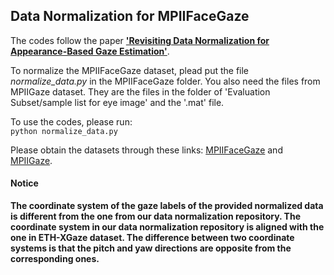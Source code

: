 ## Data Normalization for MPIIFaceGaze

The codes follow the paper [**'Revisiting Data Normalization for Appearance-Based Gaze Estimation'**](https://perceptualui.org/publications/zhang18_etra.pdf).

To normalize the MPIIFaceGaze dataset, plead put the file *normalize_data.py* in the MPIIFaceGaze folder. You also need the files from MPIIGaze dataset. They are the files in the folder of 'Evaluation Subset/sample list for eye image' and the '.mat' file. 

To use the codes, please run:\
`python normalize_data.py`

Please obtain the datasets through these links: [MPIIFaceGaze](https://www.mpi-inf.mpg.de/departments/computer-vision-and-machine-learning/research/gaze-based-human-computer-interaction/its-written-all-over-your-face-full-face-appearance-based-gaze-estimation) and [MPIIGaze](https://www.mpi-inf.mpg.de/departments/computer-vision-and-machine-learning/research/gaze-based-human-computer-interaction/appearance-based-gaze-estimation-in-the-wild).

#### **Notice**
**The coordinate system of the gaze labels of the provided normalized data is different from the one from our data normalization repository. The coordinate system in our data normalization repository is aligned with the one in ETH-XGaze dataset.
The difference between two coordinate systems is that the pitch and yaw directions are opposite from the corresponding ones.**
